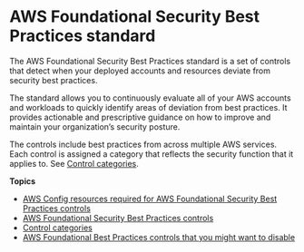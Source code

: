 # AWS Foundational Security Best Practices standard<a name="securityhub-standards-fsbp"></a>

The AWS Foundational Security Best Practices standard is a set of controls that detect when your deployed accounts and resources deviate from security best practices\.

The standard allows you to continuously evaluate all of your AWS accounts and workloads to quickly identify areas of deviation from best practices\. It provides actionable and prescriptive guidance on how to improve and maintain your organization’s security posture\.

The controls include best practices from across multiple AWS services\. Each control is assigned a category that reflects the security function that it applies to\. See [Control categories](control-categories.md)\.

**Topics**
+ [AWS Config resources required for AWS Foundational Security Best Practices controls](standards-fsbp-config-resources.md)
+ [AWS Foundational Security Best Practices controls](securityhub-standards-fsbp-controls.md)
+ [Control categories](control-categories.md)
+ [AWS Foundational Best Practices controls that you might want to disable](securityhub-standards-fsbp-to-disable.md)